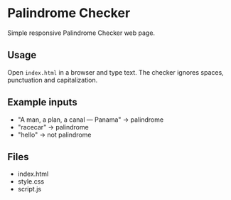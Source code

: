 # Palindrome Checker

Simple responsive Palindrome Checker web page.

## Usage
Open `index.html` in a browser and type text. The checker ignores spaces, punctuation and capitalization.

## Example inputs
- "A man, a plan, a canal — Panama" → palindrome
- "racecar" → palindrome
- "hello" → not palindrome

## Files
- index.html
- style.css
- script.js
